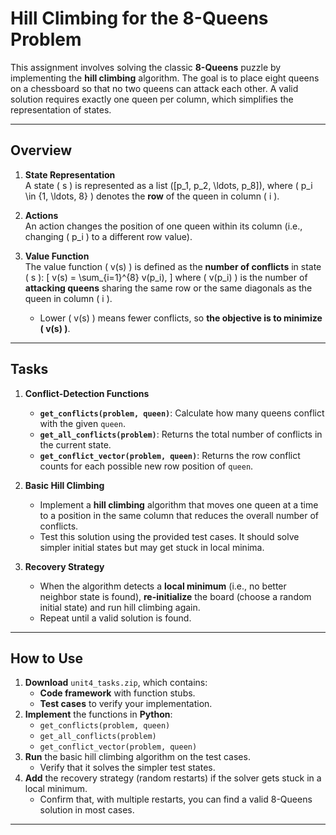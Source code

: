 # Hill Climbing for the 8-Queens Problem

This assignment involves solving the classic **8-Queens** puzzle by implementing the **hill climbing** algorithm. The goal is to place eight queens on a chessboard so that no two queens can attack each other. A valid solution requires exactly one queen per column, which simplifies the representation of states.

---

## Overview

1. **State Representation**  
   A state \( s \) is represented as a list \([p_1, p_2, \ldots, p_8]\), where \( p_i \in \{1, \ldots, 8\} \) denotes the **row** of the queen in column \( i \).

2. **Actions**  
   An action changes the position of one queen within its column (i.e., changing \( p_i \) to a different row value).

3. **Value Function**  
   The value function \( v(s) \) is defined as the **number of conflicts** in state \( s \):
   \[
   v(s) = \sum_{i=1}^{8} v(p_i),
   \]
   where \( v(p_i) \) is the number of **attacking queens** sharing the same row or the same diagonals as the queen in column \( i \).  
   - Lower \( v(s) \) means fewer conflicts, so **the objective is to minimize \( v(s) \)**.

---

## Tasks

1. **Conflict-Detection Functions**  
   - **`get_conflicts(problem, queen)`**: Calculate how many queens conflict with the given `queen`.  
   - **`get_all_conflicts(problem)`**: Returns the total number of conflicts in the current state.  
   - **`get_conflict_vector(problem, queen)`**: Returns the row conflict counts for each possible new row position of `queen`.

2. **Basic Hill Climbing**  
   - Implement a **hill climbing** algorithm that moves one queen at a time to a position in the same column that reduces the overall number of conflicts.
   - Test this solution using the provided test cases. It should solve simpler initial states but may get stuck in local minima.

3. **Recovery Strategy**  
   - When the algorithm detects a **local minimum** (i.e., no better neighbor state is found), **re-initialize** the board (choose a random initial state) and run hill climbing again.  
   - Repeat until a valid solution is found.

---

## How to Use

1. **Download** `unit4_tasks.zip`, which contains:
   - **Code framework** with function stubs.
   - **Test cases** to verify your implementation.
2. **Implement** the functions in **Python**:
   - `get_conflicts(problem, queen)`
   - `get_all_conflicts(problem)`
   - `get_conflict_vector(problem, queen)`
3. **Run** the basic hill climbing algorithm on the test cases.  
   - Verify that it solves the simpler test states.
4. **Add** the recovery strategy (random restarts) if the solver gets stuck in a local minimum.  
   - Confirm that, with multiple restarts, you can find a valid 8-Queens solution in most cases.

---
